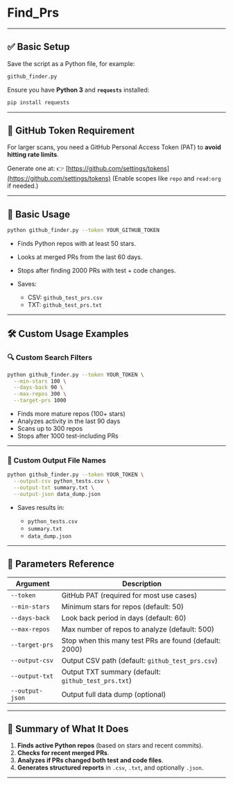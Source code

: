 # Find_Prs

---

## ✅ **Basic Setup**

Save the script as a Python file, for example:

```bash
github_finder.py
```

Ensure you have **Python 3** and **`requests`** installed:

```bash
pip install requests
```

---

## 🔑 **GitHub Token Requirement**

For larger scans, you need a GitHub Personal Access Token (PAT) to **avoid hitting rate limits**.

Generate one at:
👉 [https://github.com/settings/tokens](https://github.com/settings/tokens)
(Enable scopes like `repo` and `read:org` if needed.)

---

## 🚀 **Basic Usage**

```bash
python github_finder.py --token YOUR_GITHUB_TOKEN
```

* Finds Python repos with at least 50 stars.
* Looks at merged PRs from the last 60 days.
* Stops after finding 2000 PRs with test + code changes.
* Saves:

  * CSV: `github_test_prs.csv`
  * TXT: `github_test_prs.txt`

---

## 🛠️ **Custom Usage Examples**

### 🔍 Custom Search Filters

```bash
python github_finder.py --token YOUR_TOKEN \
  --min-stars 100 \
  --days-back 90 \
  --max-repos 300 \
  --target-prs 1000
```

* Finds more mature repos (100+ stars)
* Analyzes activity in the last 90 days
* Scans up to 300 repos
* Stops after 1000 test-including PRs

---

### 📁 Custom Output File Names

```bash
python github_finder.py --token YOUR_TOKEN \
  --output-csv python_tests.csv \
  --output-txt summary.txt \
  --output-json data_dump.json
```

* Saves results in:

  * `python_tests.csv`
  * `summary.txt`
  * `data_dump.json`

---

## 🧪 Parameters Reference

| Argument        | Description                                            |
| --------------- | ------------------------------------------------------ |
| `--token`       | GitHub PAT (required for most use cases)               |
| `--min-stars`   | Minimum stars for repos (default: 50)                  |
| `--days-back`   | Look back period in days (default: 60)                 |
| `--max-repos`   | Max number of repos to analyze (default: 500)          |
| `--target-prs`  | Stop when this many test PRs are found (default: 2000) |
| `--output-csv`  | Output CSV path (default: `github_test_prs.csv`)       |
| `--output-txt`  | Output TXT summary (default: `github_test_prs.txt`)    |
| `--output-json` | Output full data dump (optional)                       |

---

## 🧠 Summary of What It Does

1. **Finds active Python repos** (based on stars and recent commits).
2. **Checks for recent merged PRs**.
3. **Analyzes if PRs changed both test and code files**.
4. **Generates structured reports** in `.csv`, `.txt`, and optionally `.json`.

---
